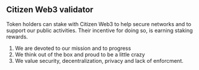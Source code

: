 ## Citizen Web3 validator

Token holders can stake with Citizen Web3 to help secure networks and to support our public activities. Their incentive for doing so, is earning staking rewards. 

1) We are devoted to our mission and to progress
2) We think out of the box and proud to be a little crazy
3) We value security, decentralization, privacy and lack of enforcment.



